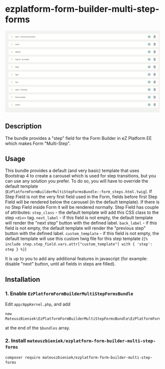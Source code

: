 # ezplatform-form-builder-multi-step-forms
![](ezplatform-form-builder-multi-step-forms.gif)
## Description
The bundle provides a "step" field for the Form Builder in eZ Platform EE which makes Form "Multi-Step".

## Usage
This bundle provides a default (and very basic) template that uses Bootstrap 4 to create a carousel which is used for 
step transitions, but you can use any solution you prefer. To do so, you will have to override the default template 
(`EzPlatformFormBuilderMultiStepFormsBundle::form_steps.html.twig`).
If Step Field is not the very first field used in the Form, fields before first Step Field will be rendered below the 
carousel (in the default template). If there is no Step Field inside Form it will be rendered normally.
Step Field has couple of attributes:
`step_class` - the default template will add this CSS class to the step `<div>` tag.
`next_label` - if this field is not empty, the default template will render the "next step" button with the defined 
label.
`back_label` - if this field is not empty, the default template will render the "previous step" button with the defined 
label.
`custom_template` - if this field is not empty, the default template will use this custom twig file for this step 
template (`{% include step.step_field.vars.attr["custom_template"] with { 'step': step } %}`)

It is up to you to add any additional features in javascript (for example: disable "next" button, until all fields in 
steps are filled).

## Installation
### 1. Enable `EzPlatformFormBuilderMultiStepFormsBundle`
Edit `app/AppKernel.php`, and add 
```
new MateuszBieniek\EzPlatformFormBuilderMultiStepFormsBundle\EzPlatformFormBuilderMultiStepFormsBundle(),
```
at the end of the `$bundles` array.
### 2. Install `mateuszbieniek/ezplatform-form-builder-multi-step-forms`
```
composer require mateuszbieniek/ezplatform-form-builder-multi-step-forms
```
